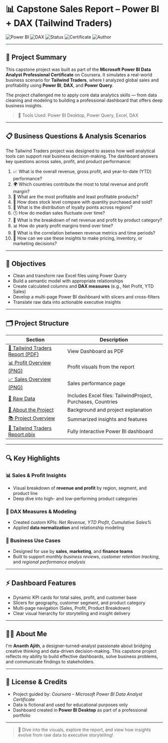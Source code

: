 # 📊 Capstone Sales Report – Power BI + DAX (Tailwind Traders)

![Power BI](https://img.shields.io/badge/Visualization-Power%20BI-yellow?logo=powerbi&logoColor=white)
![DAX](https://img.shields.io/badge/DAX-Measures-success)
![Status](https://img.shields.io/badge/Project-Completed-brightgreen)
![Certificate](https://img.shields.io/badge/Coursera-Microsoft%20Power%20BI%20Capstone-blue)
![Author](https://img.shields.io/badge/Built%20by-Ananth%20Ajith-lightgrey)

---

## 🧠 Project Summary

This capstone project was built as part of the **Microsoft Power BI Data Analyst Professional Certificate** on Coursera. It simulates a real-world business scenario for **Tailwind Traders**, where I analyzed global sales and profitability using **Power BI**, **DAX**, and **Power Query**.

The project challenged me to apply core data analytics skills — from data cleaning and modeling to building a professional dashboard that offers deep business insights.

> 📌 Tools Used: Power BI Desktop, Power Query, Excel, DAX

---

## 📋 Business Questions & Analysis Scenarios

The Tailwind Traders project was designed to assess how well analytical tools can support real business decision-making. The dashboard answers key questions across sales, profit, and product performance:

1. 📈 What is the overall revenue, gross profit, and year-to-date (YTD) performance?
2. 🌍 Which countries contribute the most to total revenue and profit margin?
3. 💸 What are the most profitable and least profitable products?
4. 🛒 How does stock level compare with quantity purchased and sold?
5. 🎯 What is the distribution of loyalty points across regions?
6. 🕒 How do median sales fluctuate over time?
7. 🔢 What is the breakdown of net revenue and profit by product category?
8. 📊 How do yearly profit margins trend over time?
9. 🧮 What is the correlation between revenue metrics and time periods?
10. 🧠 How can we use these insights to make pricing, inventory, or marketing decisions?


---

## 🎯 Objectives

- Clean and transform raw Excel files using Power Query
- Build a semantic model with appropriate relationships
- Create calculated columns and **DAX measures** (e.g., Net Profit, YTD Sales)
- Develop a multi-page Power BI dashboard with slicers and cross-filters
- Translate raw data into actionable executive insights

---

## 🗂️ Project Structure

| Section | Description |
|---------|-------------|
[📄 Tailwind Traders Report (PDF)](./Report/Tailwind%20Traders%20Report.pdf) | View Dashboard as PDF |
| [📊 Profit Overview (PNG)](./Report/Profit_Overview.png) | Profit visuals from the report |
| [📈 Sales Overview (PNG)](./Report/Sales_Overview.png) | Sales performance page |
| [📂 Raw Data](./Data) | Includes Excel files: TailwindProject, Purchases, Countries |
| [📘 About the Project](./Docs/About-Project.pdf) | Background and project explanation |
| [📚 Project Overview](./Docs/Overview.pdf) | Summarized insights and features |
| [📂 Tailwind Traders Report.pbix](./Dashboard/Tailwind%20Traders%20Report.pbix) | Fully interactive Power BI dashboard |


---

## 🔍 Key Highlights

### 📊 Sales & Profit Insights
- Visual breakdown of **revenue and profit** by region, segment, and product line
- Deep dive into high- and low-performing product categories

### 🧮 DAX Measures & Modeling
- Created custom KPIs: *Net Revenue*, *YTD Profit*, *Cumulative Sales%*
- Applied **data normalization** and relationship modeling

### 🧠 Business Use Cases
- Designed for use by **sales**, **marketing**, and **finance teams**
- Built to support *monthly business reviews*, *customer retention tracking*, and *regional performance analysis*

---

## ⚡ Dashboard Features

- Dynamic KPI cards for total sales, profit, and customer base
- Slicers for geography, customer segment, and product category
- Multi-page navigation (Sales, Profit, Product Breakdown)
- Clear visual hierarchy for storytelling and insight delivery

---

## 🙋‍♂️ About Me

I'm **Ananth Ajith**, a designer-turned-analyst passionate about bridging creative thinking and data-driven decision-making. This capstone project reflects my ability to build effective dashboards, solve business problems, and communicate findings to stakeholders.

---

## 📄 License & Credits

- Project guided by: *Coursera – Microsoft Power BI Data Analyst Certificate*
- Data is fictional and used for educational purposes only
- Dashboard created in **Power BI Desktop** as part of a professional portfolio

---

> 🚀 Dive into the visuals, explore the report, and view how insights evolve from raw data to executive storytelling!
